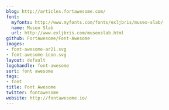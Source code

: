 ```yaml
---
blog: http://articles.fortawesome.com/
font:
  myfonts: http://www.myfonts.com/fonts/exljbris/museo-slab/
  name: Museo Slab
  url: http://www.exljbris.com/museoslab.html
github: FortAwesome/Font-Awesome
images:
- font-awesome-ar21.svg
- font-awesome-icon.svg
layout: default
logohandle: font-awesome
sort: font awesome
tags:
- font
title: Font Awesome
twitter: fontawesome
website: http://fontawesome.io/
---
```

